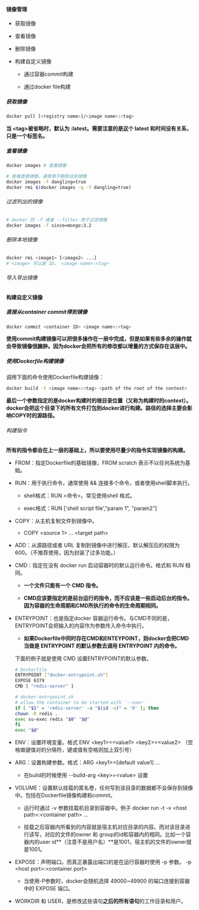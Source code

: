 #### 镜像管理

- 获取镜像

- 查看镜像

- 删除镜像

- 构建自定义镜像
  
  - 通过容器commit构建
  
  - 通过docker file构建

##### 获取镜像

```bash
docker pull [<registry name>]/<image name>:<tag>
```

**当 \<tag\>被省略时，默认为 :latest。需要注意的是这个 latest 和时间没有关系，只是一个标签名。**

##### 查看镜像

```bash
docker images # 查看镜像

# 查看虚悬镜像，通常用于删除这些镜像
docker images -f dangling=true 
docker rmi $(docker images -q -f dangling=true)
```

###### 过滤列出的镜像

```bash
# docker 的 -f 或者 --filter 用于过滤镜像
docker images -f since=mongo:3.2
```

###### 删除本地镜像

```bash
docker rmi <image1> [<image2> ...]
# <image> 可以是 ID， <image name>:<tag>
```

###### 导入导出镜像





#### 构建自定义镜像

##### 直接从container commit得到镜像

```bash
docker commit <container ID> <image name>:<tag>
```

**使用commit构建镜像可以把很多操作在一层中完成，但是如果有些多余的操作就会导致镜像很臃肿。因为docker会把所有的修改都以增量的方式保存在该层中。**

##### 使用Dockerfile构建镜像

调用下面的命令使用Dockerfile构建镜像：

```bash
docker build -t <image name>:<tag> <path of the root of the context>
```

**最后一个参数指定的是docker构建时的根目录位置（又称为构建时的context）。docker会把这个目录下的所有文件打包到docker进行构建。路径的选择主要会影响COPY时的源路径。**

###### 构建指令

**所有的指令都会在上一层的基础上，所以要使用尽量少的指令实现镜像的构建。**

- FROM：指定Dockerfile的基础镜像，FROM scratch 表示不以任何系统为基础。

- RUN：用于执行命令，通常使用 && 连接多个命令，或者使用shell脚本执行。
  
  - shell格式：RUN <命令>。常见使用shell 格式。
  
  - exec格式：RUN ['shell script file',"param 1", "param2"]

- COPY：从主机复制文件到镜像中。
  
  - COPY \<source 1\> ... \<target path\>

- ADD：从源路径或者 URL 复制到镜像中进行解压，默认解压后的权限为600。（不推荐使用，因为封装了过多功能。）

- CMD：指定在没有 docker run 启动容器时的默认运行命令。格式和 RUN 相同。
  
  - **一个文件只能有一个 CMD 指令。**
  
  - **CMD应该要指定的是前台运行的指令，而不应该是一些启动后台的指令。因为容器的生命周期和CMD所执行的命令的生命周期相同。**

- ENTRYPOINT：也是指定docker 容器运行命令。与CMD不同的是，ENTRYPOINT会把输入的内容作为参数传入命令中执行。
  
  - **如果Dockerfile中同时存在CMD和ENTEYPOINT，则docker会把CMD当做是 ENTRYPOINT 的默认参数去调用 ENTRYPOINT 内的命令。**
  
  下面的例子就是使用 CMD 设置ENTRYPOINT的默认参数。
  
  ```bash
  # Dockerfile
  ENTRYPOINT ["docker-entrypoint.sh"]
  EXPOSE 6379
  CMD [ "redis-server" ]
  
  # docker-entrypoint.sh 
  # allow the container to be started with `--user`
  if [ "$1" = 'redis-server' -a "$(id -u)" = '0' ]; then
  chown -R redis .
  exec su-exec redis "$0" "$@"
  fi
  exec "$@"
  ```

- ENV：设置环境变量。格式 ENV \<key1\>=\<value1\> \<key2\>=\<value2\> （空格做键值对的分隔符，键或值有空格则加上双引号）

- ARG：设置构建参数。格式：ARG \<key1\>=\[default value1\] ...
  
  - 在build的时候使用 \-\-build\-arg \<key\>=\<value\> 设置

- VOLUME：设置默认挂载的匿名卷，任何写到该目录的数据都不会保存到镜像中。包括在Dockerfile镜像构建和commit。
  
  - 运行时通过 -v 参数挂载机目录到容器中。例子 docker run -t -v \<host path\>:\<container path\> ...
  
  - 挂载之后容器内所看到的内容就是宿主机对应目录的内容。而对该目录进行读写，对应的文件的owner 和 group的id和容器内的相同。比如一个容器内的user id**（注意不是用户名）**是1001，宿主机的文件的owner就是1001。

- EXPOSE：声明端口。而真正暴露出端口的是在运行容器时使用 -p 参数。 -p \<host port\>:\<container port\>
  
  - 当使用-P参数时，docker会随机选择 49000~49900 的端口连接到容器中的 EXPOSE 端口。

- WORKDIR 和 USER，是修改这些语句**之后的所有语句**的工作目录和用户。
